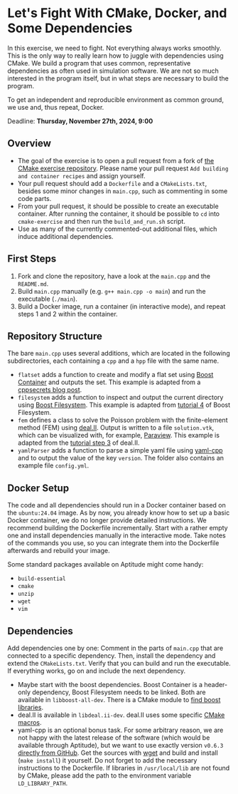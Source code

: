# Let's Fight With CMake, Docker, and Some Dependencies

In this exercise, we need to fight. Not everything always works smoothly. This is the only way to really learn how to juggle with dependencies using CMake. We build a program that uses common, representative dependencies as often used in simulation software. We are not so much interested in the program itself, but in what steps are necessary to build the program.

To get an independent and reproducible environment as common ground, we use and, thus repeat, Docker.

Deadline: **Thursday, November 27th, 2024, 9:00**

## Overview

- The goal of the exercise is to open a pull request from a fork of [the CMake exercise repository](https://github.com/Simulation-Software-Engineering/cmake-exercise-wt2425). Please name your pull request `Add building and container recipes` and assign yourself.
- Your pull request should add a `Dockerfile` and a `CMakeLists.txt`, besides some minor changes in `main.cpp`, such as commenting in some code parts.
- From your pull request, it should be possible to create an executable container. After running the container, it should be possible to `cd` into `cmake-exercise` and then run the `build_and_run.sh` script.
- Use as many of the currently commented-out additional files, which induce additional dependencies.

## First Steps

1. Fork and clone the repository, have a look at the `main.cpp` and the `README.md`.
2. Build `main.cpp` manually (e.g. `g++ main.cpp -o main`) and run the executable (`./main`).
3. Build a Docker image, run a container (in interactive mode), and repeat steps 1 and 2 within the container.

## Repository Structure

The bare `main.cpp` uses several additions, which are located in the following subdirectories, each containing a `cpp` and a `hpp` file with the same name.

- `flatset` adds a function to create and modify a flat set using [Boost Container](https://www.boost.org/doc/libs/1_86_0/doc/html/container.html) and outputs the set. This example is adapted from a [cppsecrets blog post](http://cppsecrets.com/article.php?id=2834).
- `filesystem` adds a function to inspect and output the current directory using [Boost Filesystem](https://www.boost.org/doc/libs/1_86_0/libs/filesystem/doc/index.htm). This example is adapted from [tutorial 4](https://www.boost.org/doc/libs/1_86_0/libs/filesystem/example/tut4.cpp) of Boost Filesystem.
- `fem` defines a class to solve the Poisson problem with the finite-element method (FEM) using [deal.II](https://www.dealii.org/). Output is written to a file `solution.vtk`, which can be visualized with, for example, [Paraview](https://www.paraview.org/). This example is adapted from the [tutorial step 3](https://dealii.org/current/doxygen/deal.II/step_3.html) of deal.II.
- `yamlParser` adds a function to parse a simple yaml file using [yaml-cpp](https://github.com/jbeder/yaml-cpp) and to output the value of the key `version`. The folder also contains an example file `config.yml`.

## Docker Setup

The code and all dependencies should run in a Docker container based on the `ubuntu:24.04` image. As by now, you already know how to set up a basic Docker container, we do no longer provide detailed instructions. We recommend building the Dockerfile incrementally. Start with a rather empty one and install dependencies manually in the interactive mode. Take notes of the commands you use, so you can integrate them into the Dockerfile afterwards and rebuild your image.

Some standard packages available on Aptitude might come handy:

- `build-essential`
- `cmake`
- `unzip`
- `wget`
- `vim`

## Dependencies

Add dependencies one by one: Comment in the parts of `main.cpp` that are connected to a specific dependency. Then, install the dependency and extend the `CMakeLists.txt`. Verify that you can build and run the executable. If everything works, go on and include the next dependency.

- Maybe start with the boost dependencies. Boost Container is a header-only dependency, Boost Filesystem needs to be linked. Both are available in `libboost-all-dev`. There is a CMake module to [find boost libraries](https://cmake.org/cmake/help/latest/module/FindBoost.html).
- deal.II is available in `libdeal.ii-dev`. deal.II uses some specific [CMake macros](https://www.dealii.org/current/users/cmake_user.html).
- yaml-cpp is an optional bonus task. For some arbitrary reason, we are not happy with the latest release of the software (which would be available through Aptitude), but we want to use exactly version `v0.6.3` [directly from GitHub](https://github.com/jbeder/yaml-cpp/releases/tag/yaml-cpp-0.6.3). Get the sources with [wget](https://linuxize.com/post/wget-command-examples/) and build and install (`make install`) it yourself. Do not forget to add the necessary instructions to the Dockerfile. If libraries in `/usr/local/lib` are not found by CMake, please add the path to the environment variable `LD_LIBRARY_PATH`.
